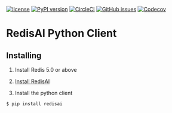 [![license](https://img.shields.io/github/license/RedisAI/redisai-py.svg)](https://github.com/RedisAI/redisai-py)
[![PyPI version](https://badge.fury.io/py/redisai.svg)](https://badge.fury.io/py/redisai)
[![CircleCI](https://circleci.com/gh/RedisAI/redisai-py/tree/master.svg?style=svg)](https://circleci.com/gh/RedisAI/redisai-py/tree/master)
[![GitHub issues](https://img.shields.io/github/release/RedisAI/redisai-py.svg)](https://github.com/RedisAI/redisai-py/releases/latest)
[![Codecov](https://codecov.io/gh/RedisAI/redisai-py/branch/master/graph/badge.svg)](https://codecov.io/gh/RedisAI/redisai-py)


# RedisAI Python Client


## Installing

1. Install Redis 5.0 or above

2. [Install RedisAI](http://redisai.io)

3. Install the python client

```sh
$ pip install redisai
```




